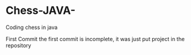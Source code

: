 # Chess-JAVA-
Coding chess in java

First Commit the first commit is incomplete, it was just put project in the repository
